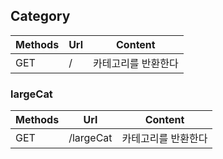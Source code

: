 ## Category
| Methods | Url | Content |
|--|--|--|
| GET | / | 카테고리를 반환한다 |

### largeCat
| Methods | Url | Content |
|--|--|--|
| GET | /largeCat | 카테고리를 반환한다 |
<!--stackedit_data:
eyJoaXN0b3J5IjpbMTc0ODE0OTAyNV19
-->